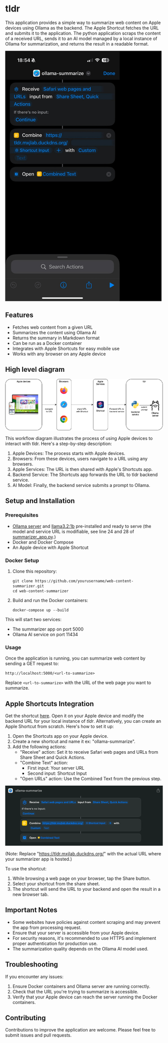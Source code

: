 # tldr

This application provides a simple way to summarize web content on Apple devices using Ollama as the backend. The Apple Shortcut fetches the URL and submits it to the application. The python application scraps the content of a received URL, sends it to an AI model managed by a local instance of Ollama for summarization, and returns the result in a readable format.

<img src="apple-shortcut.gif" alt="tldr" width="500" height="800">

## Features

- Fetches web content from a given URL
- Summarizes the content using Ollama AI
- Returns the summary in Markdown format
- Can be run as a Docker container
- Integrates with Apple Shortcuts for easy mobile use
- Works with any browser on any Apple device

## High level diagram

![Alt text](tldr-diagram.png)

This workflow diagram illustrates the process of using Apple devices to interact with tldr. Here's a step-by-step description:

1. Apple Devices: The process starts with Apple devices.
2. Browsers: From these devices, users navigate to a URL using any browsers.
3. Apple Services: The URL is then shared with Apple's Shortcuts app.
4. Backend Service: The Shortcuts app forwards the URL to tldr backend service.
5. AI Model: Finally, the backend service submits a prompt to Ollama.

## Setup and Installation

### Prerequisites

- [Ollama server](https://ollama.com/) and [llama3.2:1b](https://ollama.com/library/llama3.2:1b) pre-installed and ready to serve (the model and service URL is modifiable, see line 24 and 28 of [summarizer_app.py](https://github.com/maciejjedrzejczyk/tldr/blob/main/summarizer_app.py).)
- Docker and Docker Compose
- An Apple device with Apple Shortcut

### Docker Setup

1. Clone this repository:
   ```
   git clone https://github.com/yourusername/web-content-summarizer.git
   cd web-content-summarizer
   ```

2. Build and run the Docker containers:
   ```
   docker-compose up --build
   ```

This will start two services:
- The summarizer app on port 5000
- Ollama AI service on port 11434

### Usage

Once the application is running, you can summarize web content by sending a GET request to:

```
http://localhost:5000/<url-to-summarize>
```

Replace `<url-to-summarize>` with the URL of the web page you want to summarize.

## Apple Shortcuts Integration

Get the shortcut [here](https://www.icloud.com/shortcuts/bd8b25668f0a4caead0894505a374942). Open it on your Apple device and modify the backend URL for your local instance of _tldr_. Alternatively, you can create an Apple Shortcut from scratch. Here's how to set it up:

1. Open the Shortcuts app on your Apple device.
2. Create a new shortcut and name it ex: "ollama-summarize".
3. Add the following actions:
   - "Receive" action: Set it to receive Safari web pages and URLs from Share Sheet and Quick Actions.
   - "Combine Text" action:
     - First input: Your server URL
     - Second input: Shortcut Input
   - "Open URLs" action: Use the Combined Text from the previous step.
  
![Alt text](apple-shortcut.png)

(Note: Replace "https://tldr.mxjlab.duckdns.org/" with the actual URL where your summarizer app is hosted.)

To use the shortcut:
1. While browsing a web page on your browser, tap the Share button.
2. Select your shortcut from the share sheet.
3. The shortcut will send the URL to your backend and open the result in a new browser tab.

## Important Notes

- Some websites have policies against content scraping and may prevent the app from processing request.
- Ensure that your server is accessible from your Apple device.
- For security reasons, it's recommended to use HTTPS and implement proper authentication for production use.
- The summarization quality depends on the Ollama AI model used.

## Troubleshooting

If you encounter any issues:
1. Ensure Docker containers and Ollama server are running correctly.
2. Check that the URL you're trying to summarize is accessible.
3. Verify that your Apple device can reach the server running the Docker containers.

## Contributing

Contributions to improve the application are welcome. Please feel free to submit issues and pull requests.
